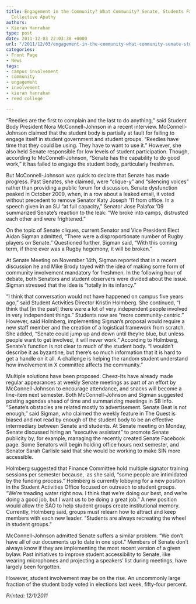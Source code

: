 ```yaml
---
title: Engagement in the Community? What Community? Senate, Students Fail to Cure
  Collective Apathy
authors:
- Kieran Hanrahan
type: post
date: 2011-12-03 22:03:38 +0000
url: "/2011/12/03/engagement-in-the-community-what-community-senate-students-fail-to-cure-collective-apathy/"
categories:
- Front Page
- News
tags:
- campus involvement
- community
- engagement
- involvement
- kieran hanrahan
- reed college

---
```

“Reedies are the first to complain and the last to do anything,” said Student Body President Nora McConnell-Johnson in a recent interview. McConnell-Johnson claimed that the student body is partially at fault for failing to engage itself in student government and student groups. “Reedies have time that they could be using. They have to want to use it.” However, she also held Senate responsible for low levels of student participation. Though, according to McConnell-Johnson, “Senate has the capability to do good work,” it has failed to engage the student body, particularly freshmen.

But McConnell-Johnson was quick to declare that Senate has made progress. Past Senates, she claimed, were “clique-y” and “silencing voices” rather than providing a public forum for discussion. Senate dysfunction peaked in October 2009, when, in a row about a leaked email, it voted without precedent to remove Senator Katy Joseph ’11 from office. In a speech given in an SU “at full capacity,” Senator Jose Palafox ’09 summarized Senate’s reaction to the leak: “We broke into camps, distrusted each other and were frightened.”

On the topic of Senate cliques, current Senator and Vice President Elect Aidan Sigman admitted, “There were a disproportionate number of Rugby players on Senate.” Questioned further, Sigman said, “With this coming term, if there ever was a Rugby hegemony, it will be broken.”

At Senate Meeting on November 14th, Sigman reported that in a recent discussion he and Mike Brody toyed with the idea of making some form of community involvement mandatory for freshmen. In the following hour of debate, both Senators and student observers were divided about the issue. Sigman stressed that the idea is “totally in its infancy.”

“I think that conversation would not have happened on campus five years ago,” said Student Activities Director Kristin Holmberg. She continued, “I think that [in the past] there were a lot of very independent people involved in very independent things.” Students now are “more community-centric.” However, said Holmberg, implementing Sigman’s proposal would require a new staff member and the creation of a logistical framework from scratch. She added, “Senate could jump up and down until they’re blue, but unless people want to get involved, it will never work.” According to Holmberg, Senate’s function is not clear to much of the student body. “I wouldn’t describe it as byzantine, but there’s so much information that it is hard to get a handle on it all. A challenge is helping the random student understand how involvement in X committee affects the community.”

Multiple solutions have been proposed. Cheez-Its have already made regular appearances at weekly Senate meetings as part of an effort by McConnell-Johnson to encourage attendance, and snacks will become a line-item next semester. Both McConnell-Johnson and Sigman suggested posting agendas ahead of time and summarizing meetings in SB Info. “Senate’s obstacles are related mostly to advertisement. Senate Beat is not enough,” said Sigman, who claimed the weekly feature in The Quest is biased and not read by enough of the student body to be an effective intermediary between Senate and students. At Senate meeting on Monday, Senate discussed hiring an “executive assistant” to promote Senate publicity by, for example, managing the recently created Senate Facebook page. Some Senators will begin holding office hours next semester, and Senator Sarah Carlisle said that she would be working to make SIN more accessible.

Holmberg suggested that Finance Committee hold multiple signator training sessions per semester because,  as she said, “some people are intimidated by the funding process.” Holmberg is currently lobbying for a new position in the Student Activities Office focused on outreach to student groups. “We’re treading water right now. I think that we’re doing our best, and we’re doing a good job, but I want us to be doing a great job.” A new position would allow the SAO to help student groups create institutional memory. Currently, Holmberg said, groups must relearn how to attract and keep members with each new leader. “Students are always recreating the wheel in student groups.”

McConnell-Johnson admitted Senate suffers a similar problem. “We don’t have all of our documents up to date in one spot.” Members of Senate don’t always know if they are implementing the most recent version of a given bylaw. Past initiatives to improve student accessibility to Senate, like wearing microphones and projecting a speakers’ list during meetings, have largely been forgotten.

However, student involvement may be on the rise. An uncommonly large fraction of the student body voted in elections last week, fifty-four percent.

_Printed: 12/1/2011_
